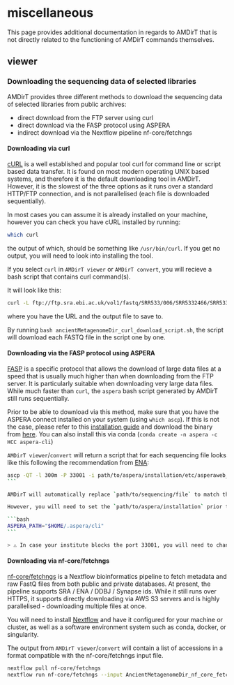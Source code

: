 # miscellaneous

This page provides additional documentation in regards to AMDirT that is not directly related to the functioning of AMDirT commands themselves.

## viewer

### Downloading the sequencing data of selected libraries

AMDirT provides three different methods to download the sequencing data of selected libraries from public archives:

- direct download from the FTP server using curl
- direct download via the FASP protocol using ASPERA
- indirect download via the Nextflow pipeline nf-core/fetchngs

#### Downloading via curl

[cURL](https://curl.se/) is a well established and popular tool curl for command line or script based data transfer. It is found on most modern operating UNIX based systems, and therefore it is the default downloading tool in AMDirT. However, it is the slowest of the three options as it runs over a standard HTTP/FTP connection, and is not parallelised (each file is downloaded sequentially).

In most cases you can assume it is already installed on your machine, however you can check you have cURL installed by running:

```bash
which curl
```

the output of which, should be something like `/usr/bin/curl`. If you get no output, you will need to look into installing the tool.

If you select `curl` in `AMDirT viewer` or `AMDirT convert`, you will recieve a bash script that contains curl command(s).

It will look like this:

```bash
curl -L ftp://ftp.sra.ebi.ac.uk/vol1/fastq/SRR533/006/SRR5332466/SRR5332466.fastq.gz -o SRR5332466.fastq.gz
```

where you have the URL and the output file to save to.

By running `bash ancientMetagenomeDir_curl_download_script.sh`, the script will download each FASTQ file in the script one by one.

#### Downloading via the FASP protocol using ASPERA

[FASP](https://en.wikipedia.org/wiki/Fast_and_Secure_Protocol) is a specific protocol that allows the download of large data files at a speed that is usually much higher than when downloading from the FTP server. It is particularly suitable when downloading very large data files. While much faster than `curl`, the `aspera` bash script generated by AMDirT still runs sequentially.

Prior to be able to download via this method, make sure that you have the ASPERA connect installed on your system (using `which ascp`). If this is not the case, please refer to this [installation guide](https://www.ibm.com/docs/en/aspera-connect/4.1?topic=suc-installation#installation__section_zfj_wpq_ghb) and download the binary from [here](https://www.ibm.com/aspera/connect/). You can also install this via conda (`conda create -n aspera -c HCC aspera-cli`)

`AMDirT viewer`/`convert` will return a script that for each sequencing file looks like this following the recommendation from [ENA](https://ena-docs.readthedocs.io/en/latest/retrieval/file-download.html#using-aspera):

````bash
ascp -QT -l 300m -P 33001 -i path/to/aspera/installation/etc/asperaweb_id_dsa.openssh era-fasp@fasp.sra.ebi.ac.uk:path/to/sequencing/file local/target/directory
```

AMDirT will automatically replace `path/to/sequencing/file` to match the paths for the libraries that were selected. It will also set the `local/target/directory` to the current directory.

However, you will need to set the `path/to/aspera/installation` prior to running this. To make it more convenient, we opted for using the environment variable `ASPERA_PATH` that has to be set in the shell prior to running the script. Therefore, run:

```bash
ASPERA_PATH="$HOME/.aspera/cli"
```

> ⚠️ In case your institute blocks the port 33001, you will need to change the parameter `-P 33001` to another port that is not blocked.
````

#### Downloading via nf-core/fetchngs

[nf-core/fetchngs](https://nf-co.re/fetchngs) is a Nextflow bioinformatics pipeline to fetch metadata and raw FastQ files from both public and private databases. At present, the pipeline supports SRA / ENA / DDBJ / Synapse ids. While it still runs over HTTPS, it supports directly downloading via AWS S3 servers and is highly parallelised - downloading multiple files at once.

You will need to install [Nextflow](https:/nextflow.io) and have it configured for your machine or cluster, as well as a software environment system such as conda, docker, or singularity.

The output from `AMDirT viewer`/`convert` will contain a list of accessions in a format compatible with the nf-core/fetchngs input file.

```bash
nextflow pull nf-core/fetchngs
nextflow run nf-core/fetchngs --input AncientMetagenomeDir_nf_core_fetchngs_input_table.tsv`
```
